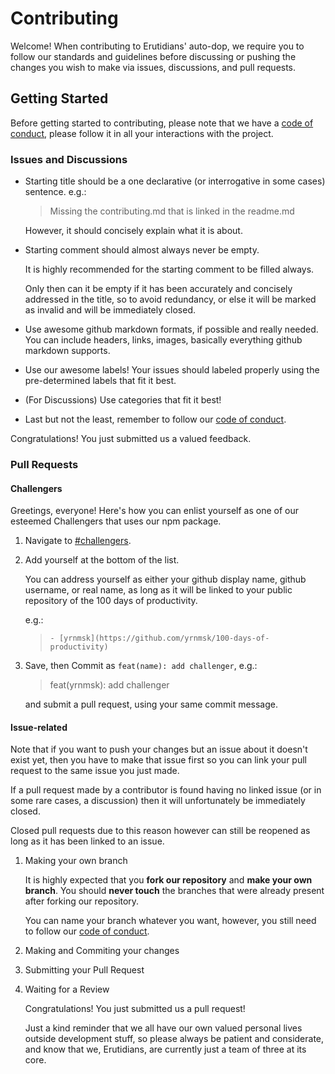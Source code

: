 # Contributing

Welcome! When contributing to Erutidians' auto-dop, we require you to follow our standards and guidelines before discussing or pushing the changes you wish to make via issues, discussions, and pull requests.

## Getting Started

Before getting started to contributing, please note that we have a [code of conduct](#code-of-conduct), please follow it in all your interactions with the project.

### Issues and Discussions

- Starting title should be a one declarative (or interrogative in some cases) sentence. e.g.:

    > Missing the contributing.md that is linked in the readme.md

    However, it should concisely explain what it is about.

- Starting comment should almost always never be empty.

    It is highly recommended for the starting comment to be filled always.

    Only then can it be empty if it has been accurately and concisely addressed in the title, so to avoid redundancy, or else it will be marked as invalid and will be immediately closed.

- Use awesome github markdown formats, if possible and really needed. You can include headers, links, images, basically everything github markdown supports.
- Use our awesome labels! Your issues should labeled properly using the pre-determined labels that fit it best.
- (For Discussions) Use categories that fit it best!
- Last but not the least, remember to follow our [code of conduct](#code-of-conduct).

Congratulations! You just submitted us a valued feedback.

### Pull Requests

#### Challengers

Greetings, everyone! Here's how you can enlist yourself as one of our esteemed Challengers that uses our npm package.

1. Navigate to [#challengers](./README.md/#challengers).
2. Add yourself at the bottom of the list.

    You can address yourself as either your github display name, github username, or real name, as long as it will be linked to your public repository of the 100 days of productivity.

    e.g.:
    > `- [yrnmsk](https://github.com/yrnmsk/100-days-of-productivity)`

3. Save, then Commit as `feat(name): add challenger`, e.g.:

    > feat(yrnmsk): add challenger

    and submit a pull request, using your same commit message.

#### Issue-related

Note that if you want to push your changes but an issue about it doesn't exist yet, then you have to make that issue first so you can link your pull request to the same issue you just made.

If a pull request made by a contributor is found having no linked issue (or in some rare cases, a discussion) then it will unfortunately be immediately closed.

Closed pull requests due to this reason however can still be reopened as long as it has been linked to an issue.

1. Making your own branch

    It is highly expected that you **fork our repository** and **make your own branch**. You should **never touch** the branches that were already present after forking our repository.

    You can name your branch whatever you want, however, you still need to follow our [code of conduct](#code-of-conduct).

2. Making and Commiting your changes

3. Submitting your Pull Request

4. Waiting for a Review

    Congratulations! You just submitted us a pull request!

    Just a kind reminder that we all have our own valued personal lives outside development stuff, so please always be patient and considerate, and know that we, Erutidians, are currently just a team of three at its core.

